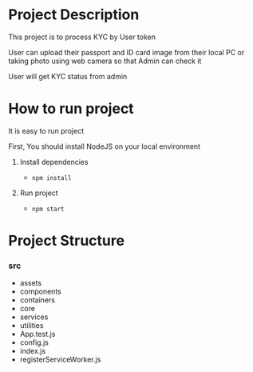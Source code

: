 # Project Description

This project is to process KYC by User token

User can upload their passport and ID card image from their local PC or taking photo using web camera so that Admin can check it

User will get KYC status from admin

# How to run project
It is easy to run project

First, You should install NodeJS on your local environment

1. Install dependencies

    * ```npm install```

2. Run project

    * ```npm start```

# Project Structure

### src
*   assets
*   components
*   containers
*   core
*   services
*   utilities
*   App.test.js
*   config.js
*   index.js
*   registerServiceWorker.js
